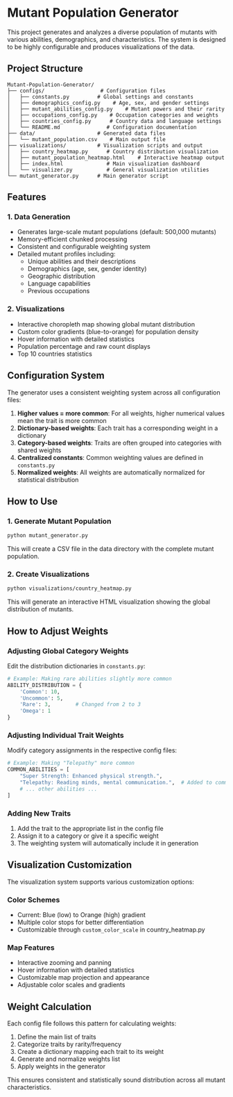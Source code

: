 # Mutant Population Generator

This project generates and analyzes a diverse population of mutants with various abilities, demographics, and characteristics. The system is designed to be highly configurable and produces visualizations of the data.

## Project Structure

```
Mutant-Population-Generator/
├── configs/                  # Configuration files
│   ├── constants.py         # Global settings and constants
│   ├── demographics_config.py    # Age, sex, and gender settings
│   ├── mutant_abilities_config.py    # Mutant powers and their rarity
│   ├── occupations_config.py    # Occupation categories and weights
│   ├── countries_config.py      # Country data and language settings
│   └── README.md               # Configuration documentation
├── data/                    # Generated data files
│   └── mutant_population.csv    # Main output file
├── visualizations/          # Visualization scripts and output
│   ├── country_heatmap.py      # Country distribution visualization
│   ├── mutant_population_heatmap.html    # Interactive heatmap output
│   ├── index.html              # Main visualization dashboard
│   └── visualizer.py           # General visualization utilities
└── mutant_generator.py      # Main generator script
```

## Features

### 1. Data Generation
- Generates large-scale mutant populations (default: 500,000 mutants)
- Memory-efficient chunked processing
- Consistent and configurable weighting system
- Detailed mutant profiles including:
  - Unique abilities and their descriptions
  - Demographics (age, sex, gender identity)
  - Geographic distribution
  - Language capabilities
  - Previous occupations

### 2. Visualizations
- Interactive choropleth map showing global mutant distribution
- Custom color gradients (blue-to-orange) for population density
- Hover information with detailed statistics
- Population percentage and raw count displays
- Top 10 countries statistics

## Configuration System

The generator uses a consistent weighting system across all configuration files:

1. **Higher values = more common**: For all weights, higher numerical values mean the trait is more common
2. **Dictionary-based weights**: Each trait has a corresponding weight in a dictionary
3. **Category-based weights**: Traits are often grouped into categories with shared weights
4. **Centralized constants**: Common weighting values are defined in `constants.py`
5. **Normalized weights**: All weights are automatically normalized for statistical distribution

## How to Use

### 1. Generate Mutant Population
```bash
python mutant_generator.py
```
This will create a CSV file in the data directory with the complete mutant population.

### 2. Create Visualizations
```bash
python visualizations/country_heatmap.py
```
This will generate an interactive HTML visualization showing the global distribution of mutants.

## How to Adjust Weights

### Adjusting Global Category Weights
Edit the distribution dictionaries in `constants.py`:

```python
# Example: Making rare abilities slightly more common
ABILITY_DISTRIBUTION = {
    'Common': 10,     
    'Uncommon': 5,    
    'Rare': 3,        # Changed from 2 to 3
    'Omega': 1        
}
```

### Adjusting Individual Trait Weights
Modify category assignments in the respective config files:

```python
# Example: Making "Telepathy" more common
COMMON_ABILITIES = [
    "Super Strength: Enhanced physical strength.",
    "Telepathy: Reading minds, mental communication.",  # Added to common abilities
    # ... other abilities ...
]
```

### Adding New Traits
1. Add the trait to the appropriate list in the config file
2. Assign it to a category or give it a specific weight
3. The weighting system will automatically include it in generation

## Visualization Customization

The visualization system supports various customization options:

### Color Schemes
- Current: Blue (low) to Orange (high) gradient
- Multiple color stops for better differentiation
- Customizable through `custom_color_scale` in country_heatmap.py

### Map Features
- Interactive zooming and panning
- Hover information with detailed statistics
- Customizable map projection and appearance
- Adjustable color scales and gradients

## Weight Calculation

Each config file follows this pattern for calculating weights:

1. Define the main list of traits
2. Categorize traits by rarity/frequency
3. Create a dictionary mapping each trait to its weight
4. Generate and normalize weights list
5. Apply weights in the generator

This ensures consistent and statistically sound distribution across all mutant characteristics. 